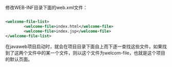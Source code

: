 修改WEB-INF目录下面的web.xml文件：

```xml

<welcome-file-list>
        <welcome-file>index.html</welcome-file>
        <welcome-file>index.jsp</welcome-file>  
</welcome-file-list>

```

在javaweb项目启动时，就会在项目目录下面自上而下逐一查找这些文件，如果找到了这两个文件中的某一个文件，则以这个文件为welcom-file，也就是这个项目的默认页面。

